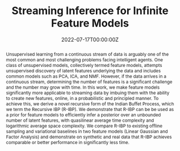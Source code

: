 ---
title: "Streaming Inference for Infinite Feature Models"
authors:
- Rylan Schaeffer
- Yilun Du
- admin
- Ila Rani Fiete
date: "2022-07-17T00:00:00Z"
doi: ""

# Schedule page publish date (NOT publication's date).
publishDate: "2017-01-01T00:00:00Z"

# Publication type.
# Legend: 0 = Uncategorized; 1 = Conference paper; 2 = Journal article;
# 3 = Preprint / Working Paper; 4 = Report; 5 = Book; 6 = Book section;
# 7 = Thesis; 8 = Patent
publication_types: ["1"]

# Publication name and optional abbreviated publication name.
publication: "*ICML*"
publication_short: "*ICML*"

abstract: "Unsupervised learning from a continuous stream of data is arguably one of the most common and most challenging problems facing intelligent agents. One class of unsupervised models, collectively termed feature models, attempts unsupervised discovery of latent features underlying the data and includes common models such as PCA, ICA, and NMF. However, if the data arrives in a continuous stream, determining the number of features is a significant challenge and the number may grow with time. In this work, we make feature models significantly more applicable to streaming data by imbuing them with the ability to create new features, online, in a probabilistic and principled manner. To achieve this, we derive a novel recursive form of the Indian Buffet Process, which we term the Recursive IBP (R-IBP). We demonstrate that R-IBP can be be used as a prior for feature models to efficiently infer a posterior over an unbounded number of latent features, with quasilinear average time complexity and logarithmic average space complexity. We compare R-IBP to existing offline sampling and variational baselines in two feature models (Linear Gaussian and Factor Analysis) and demonstrate on synthetic and real data that R-IBP achieves comparable or better performance in significantly less time."

# Summary. An optional shortened abstract.
summary: 'R-IBP is a novel recursive form of the Indian Buffet Process that makes feature models applicable to streaming data by imbuing them with the ability to create new features, online, in a probabilistic and principled manner. It can be be used as a prior for feature models to efficiently infer a posterior over an unbounded number of latent features, with quasilinear average time complexity and logarithmic average space complexity. '


#tags:
#- Bayesian nonparametrics
#- Streaming inference
featured: false

# Optional external URL for project (replaces project detail page).
external_link: 'https://proceedings.mlr.press/v162/schaeffer22a.html'

links:
- name: Abstract
  text: test
  # url: http://example.org
url_pdf: 'https://proceedings.mlr.press/v162/schaeffer22a/schaeffer22a.pdf'
url_code: ''
url_dataset: ''
url_poster: 'https://github.com/pybeebee/phd-website-2/tree/main/content/publication-old/22-FeatureModeling/poster.pdf'
url_project: ''
url_slides: ''
url_source: ''
url_video: ''

# Featured image
# To use, add an image named `featured.jpg/png` to your page's folder. 
image:
  caption: ''
  focal_point: ""
  preview_only: false

# Associated Projects (optional).
#   Associate this publication with one or more of your projects.
#   Simply enter your project's folder or file name without extension.
#   E.g. `internal-project` references `content/project/internal-project/index.md`.
#   Otherwise, set `projects: []`.
#projects:
#- internal-project

# Slides (optional).
#   Associate this publication with Markdown slides.
#   Simply enter your slide deck's filename without extension.
#   E.g. `slides: "example"` references `content/slides/example/index.md`.
#   Otherwise, set `slides: ""`.
slides: ""
---